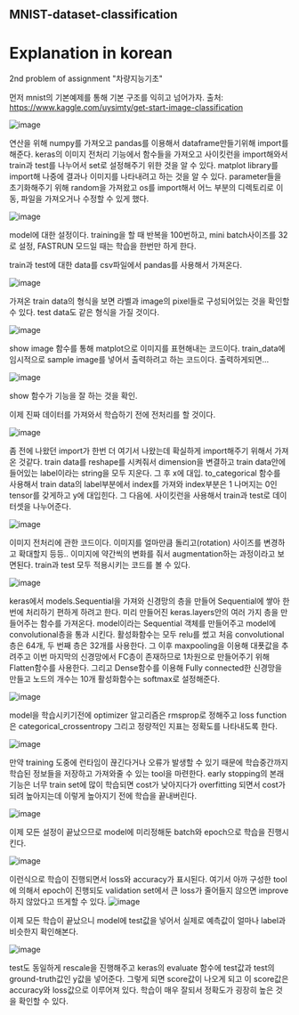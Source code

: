 ## MNIST-dataset-classification
# Explanation in korean
2nd problem of assignment "차량지능기초"

먼저 mnist의 기본예제를 통해 기본 구조를 익히고 넘어가자.
출처: https://www.kaggle.com/uysimty/get-start-image-classification

![image](https://user-images.githubusercontent.com/81463668/113806532-68de7080-979d-11eb-8e23-2118c2e23aa8.png)

연산을 위해 numpy를 가져오고 pandas를 이용해서 dataframe만들기위해 import를 해준다.
keras의 이미지 전처리 기능에서 함수들을 가져오고 사이킷런을 import해와서 train과 test를 나누어서 set로 설정해주기 위한 것을 알 수 있다.
matplot library를 import해 나중에 결과나 이미지를 나타내려고 하는 것을 알 수 있다.
parameter들을 초기화해주기 위해 random을 가져왔고 os를 import해서 어느 부분의 디렉토리로 이동, 파일을 가져오거나 수정할 수 있게 했다.

![image](https://user-images.githubusercontent.com/81463668/113806545-6ed45180-979d-11eb-93c0-ddd3f828f40e.png)

model에 대한 설정이다. training을 할 때 반복을 100번하고, mini batch사이즈를 32로 설정, FASTRUN 모드일 때는 학습을 한번만 하게 한다.

train과 test에 대한 data를 csv파일에서 pandas를 사용해서 가져온다.

![image](https://user-images.githubusercontent.com/81463668/113806552-74ca3280-979d-11eb-90f2-e52f52ee979d.png)

가져온 train data의 형식을 보면 라벨과 image의 pixel들로 구성되어있는 것을 확인할 수 있다. test data도 같은 형식을 가질 것이다.

![image](https://user-images.githubusercontent.com/81463668/113806560-798ee680-979d-11eb-8775-1515d5187fd7.png)

show image 함수를 통해 matplot으로 이미지를 표현해내는 코드이다.
train_data에 임시적으로 sample image를 넣어서 출력하려고 하는 코드이다.
출력하게되면...

![image](https://user-images.githubusercontent.com/81463668/113806577-827fb800-979d-11eb-92a4-a5b27971f1c9.png)

show 함수가 기능을 잘 하는 것을 확인.

이제 진짜 데이터를 가져와서 학습하기 전에 전처리를 할 것이다.

![image](https://user-images.githubusercontent.com/81463668/113806595-8a3f5c80-979d-11eb-84db-50a7e644917b.png)

좀 전에 나왔던 import가 한번 더 여기서 나왔는데 확실하게 import해주기 위해서 가져온 것같다. train data를 reshape를 시켜줘서 dimension을 변결하고 train data안에 들어있는 label이라는 string을 모두 지운다. 그 후 x에 대입.
to_categorical 함수를 사용해서 train data의 label부분에서 index를 가져와 index부분은 1 나머지는 0인 tensor를 갖게하고 y에 대입힌다.
그 다음에. 사이킷런을 사용해서 train과 test로 데이터셋을 나누어준다.

![image](https://user-images.githubusercontent.com/81463668/113806601-90cdd400-979d-11eb-9a24-6db3f5ea8d0f.png)

이미지 전처리에 관한 코드이다. 
이미지를 얼마만큼 돌리고(rotation) 사이즈를 변경하고 확대할지 등등.. 이미지에 약간씩의 변화를 줘서 augmentation하는 과정이라고 보면된다. train과 test 모두 적용시키는 코드를 볼 수 있다.

![image](https://user-images.githubusercontent.com/81463668/113806613-962b1e80-979d-11eb-8617-078db5b248e8.png)

keras에서 models.Sequential을 가져와 신경망의 층을 만들어 Sequential에 쌓아 한번에 처리하기 편하게 하려고 한다.
미리 만들어진 keras.layers안의 여러 가지 층을 만들어주는 함수를 가져온다.
model이라는 Sequential 객체를 만들어주고 model에 convolutional층을 통과 시킨다. 활성화함수는 모두 relu를 썼고 처음 convolutional 층은 64개, 두 번째 층은 32개를 사용한다.
그 이후 maxpooling을 이용해 대푯값을 추려주고 이번 마지막의 신경망에서 FC층이 존재하므로 1차원으로 만들어주기 위해 Flatten함수를 사용한다. 그리고 Dense함수를 이용해 Fully connected한 신경망을 만들고 노드의 개수는 10개 활성화함수는 softmax로 설정해준다.

![image](https://user-images.githubusercontent.com/81463668/113806636-9fb48680-979d-11eb-8799-c00039aa1468.png)

model을 학습시키기전에 optimizer 알고리즘은 rmsprop로 정해주고 loss function은 categorical_crossentropy 그리고 정량적인 지표는 정확도를 나타내도록 한다.

![image](https://user-images.githubusercontent.com/81463668/113806651-a6db9480-979d-11eb-9b25-a9e34210b31c.png)

만약 training 도중에 런타임이 끊긴다거나 오류가 발생할 수 있기 때문에 학습중간까지 학습된 정보들을 저장하고 가져와줄 수 있는 tool을 마련한다.
early stopping의 본래기능은 너무 train set에 많이 학습되면 cost가 낮아지다가 overfitting 되면서 cost가 되려 높아지는데 이렇게 높아지기 전에 학습을 끝내버린다.

![image](https://user-images.githubusercontent.com/81463668/113806660-ac38df00-979d-11eb-8e8a-4b6124c1f3bf.png)

이제 모든 설정이 끝났으므로 model에 미리정해둔 batch와 epoch으로 학습을 진행시킨다.

![image](https://user-images.githubusercontent.com/81463668/113806671-b0fd9300-979d-11eb-83f6-e40fc8800c72.png)

이런식으로 학습이 진행되면서 loss와 accuracy가 표시된다.
여기서 아까 구성한 tool에 의해서 epoch이 진행되도 validation set에서 큰 loss가 줄어들지 않으면 improve하지 않았다고 뜨게할 수 있다.
![image](https://user-images.githubusercontent.com/81463668/113806682-b529b080-979d-11eb-9ef1-822bd2698e0e.png)

이제 모든 학습이 끝났으니 model에 test값을 넣어서 실제로 예측값이 얼마나 label과 비슷한지 확인해본다.

![image](https://user-images.githubusercontent.com/81463668/113806692-b955ce00-979d-11eb-9217-fbef3b48db24.png)

test도 동일하게 rescale을 진행해주고 keras의 evaluate 함수에 test값과 test의 ground-truth값인 y값을 넣어준다. 그렇게 되면 score값이 나오게 되고 이 score값은 accuracy와 loss값으로 이루어져 있다.
학습이 매우 잘되서 정확도가 굉장히 높은 것을 확인할 수 있다.



